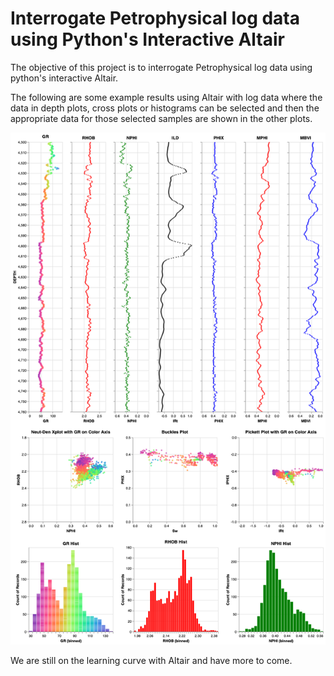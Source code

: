 # Interrogate Petrophysical log data using Python's Interactive Altair
The objective of this project is to interrogate Petrophysical log data using python's interactive Altair. 

The following are some example results using Altair with log data where the data in depth plots, cross plots or histograms can be selected and then the appropriate data for those selected samples are shown in the other plots. 

![Altair_Image](visualization.png)

We are still on the learning curve with Altair and have more to come. 


